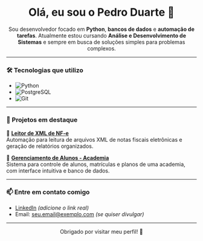 <h1 align="center">Olá, eu sou o Pedro Duarte 👋</h1>

<p align="center">
Sou desenvolvedor focado em <strong>Python</strong>, <strong>bancos de dados</strong> e <strong>automação de tarefas</strong>.  
Atualmente estou cursando <strong>Análise e Desenvolvimento de Sistemas</strong> e sempre em busca de soluções simples para problemas complexos.
</p>

---

### 🛠️ Tecnologias que utilizo
- ![Python](https://img.shields.io/badge/Python-3776AB?style=flat&logo=python&logoColor=white)
- ![PostgreSQL](https://img.shields.io/badge/PostgreSQL-316192?style=flat&logo=postgresql&logoColor=white)
- ![Git](https://img.shields.io/badge/Git-F05032?style=flat&logo=git&logoColor=white)

---

### 🚀 Projetos em destaque

🔸 **[Leitor de XML de NF-e](https://github.com/Pedrao01/Relatorio_de_XML_para_EXCEL.git)**  
Automação para leitura de arquivos XML de notas fiscais eletrônicas e geração de relatórios organizados.

🔸 **[Gerenciamento de Alunos - Academia](https://github.com/PedroDuarte/gerenciamento_alunos_academia)**  
Sistema para controle de alunos, matrículas e planos de uma academia, com interface intuitiva e banco de dados.

---

### 📫 Entre em contato comigo
- [LinkedIn](https://www.linkedin.com/in/seu-usuario) *(adicione o link real)*
- Email: seu.email@exemplo.com *(se quiser divulgar)*

---

<p align="center">Obrigado por visitar meu perfil! 🚀</p>

<!---
Pedrao01/Pedrao01 is a ✨ special ✨ repository because its `README.md` (this file) appears on your GitHub profile.
You can click the Preview link to take a look at your changes.
--->
